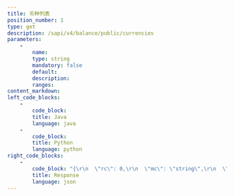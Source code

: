 ```yaml
---
title: 币种列表
position_number: 1
type: get
description: /sapi/v4/balance/public/currencies
parameters:
    -
        name:
        type: string
        mandatory: false
        default:
        description:
        ranges:
content_markdown:
left_code_blocks:
    -
        code_block:
        title: Java
        language: java
    -
        code_block:
        title: Python
        language: python
right_code_blocks:
    -
        code_block: "{\r\n  \"rc\": 0,\r\n  \"mc\": \"string\",\r\n  \"ma\": [\r\n    {}\r\n  ],\r\n  \"result\": [\r\n    {\r\n       \"id\": 11,  //币种id\r\n      \"currency\": \"usdt\", //币种名称\r\n      \"fullName\": \"usdt\",  //币种全称\r\n      \"logo\": null,   //币种logo\r\n      \"cmcLink\": null,  //cmc链接\r\n      \"weight\": 100,    //权重\r\n      \"maxPrecision\": 6,  //精度\r\n      \"depositStatus\": 1,  //充值状态(0关闭 1开放)\r\n      \"withdrawStatus\": 1,  //提现状态(0关闭 1开放)\r\n      \"convertEnabled\": 1,  //小额资产兑换开关[0=关;1=开]\r\n      \"transferEnabled\": 1  //划转开关[0=关;1=开]\r\n    }\r\n  ]\r\n}"
        title: Response
        language: json
---
```


